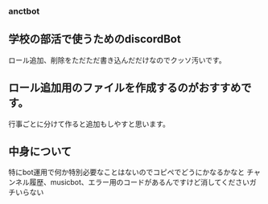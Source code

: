 ### anctbot
## 学校の部活で使うためのdiscordBot
ロール追加、削除をただただ書き込んだだけなのでクッソ汚いです。

## ロール追加用のファイルを作成するのがおすすめです。
行事ごとに分けて作ると追加もしやすと思います。

## 中身について
特にbot運用で何か特別必要なことはないのでコピペでどうにかなるかなと
チャンネル履歴、musicbot、エラー用のコードがあるんですけど消してくださいガチいらない
